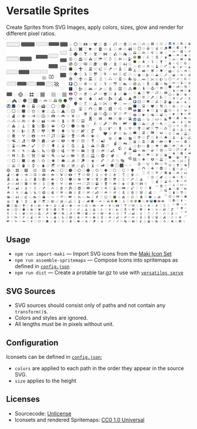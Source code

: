 # Versatile Sprites

Create Sprites from SVG Images, apply colors, sizes, glow and render for different pixel ratios.

![Example Spritemap](./example/sprites.png)

## Usage

* `npm run import-maki` — Import SVG icons from the [Maki Icon Set](https://github.com/mapbox/maki)
* `npm run assemble-spritemaps` — Compose Icons into spritemaps as defined in [`config.json`](./config.json)
* `npm run dist` — Create a protable tar.gz to use with [`versatiles serve`](https://github.com/versatiles-org/versatiles#run)

## SVG Sources

* SVG sources should consist only of paths and not contain any `transform()`s.
* Colors and styles are ignored.
* All lengths must be in pixels without unit.

## Configuration

Iconsets can be defined in [`config.json`](./config.json);
* `colors` are applied to each path in the order they appear in the source SVG.
* `size` applies to the height

## Licenses

* Sourcecode: [Unlicense](./UNLICENSE.md)
* Iconsets and rendered Spritemaps: [CC0 1.0 Universal](./icons/LICENSE.md)

